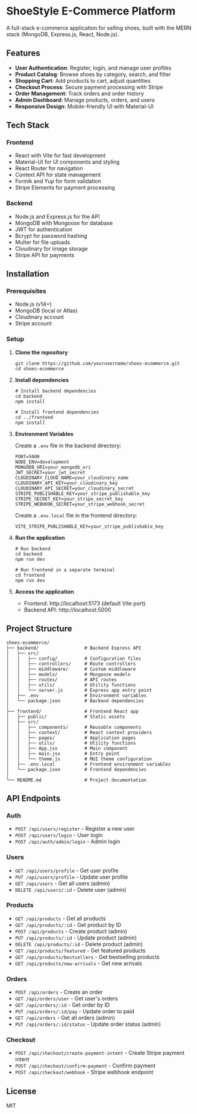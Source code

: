 # ShoeStyle E-Commerce Platform

A full-stack e-commerce application for selling shoes, built with the MERN stack (MongoDB, Express.js, React, Node.js).

## Features

- **User Authentication**: Register, login, and manage user profiles
- **Product Catalog**: Browse shoes by category, search, and filter
- **Shopping Cart**: Add products to cart, adjust quantities
- **Checkout Process**: Secure payment processing with Stripe
- **Order Management**: Track orders and order history
- **Admin Dashboard**: Manage products, orders, and users
- **Responsive Design**: Mobile-friendly UI with Material-UI

## Tech Stack

### Frontend
- React with Vite for fast development
- Material-UI for UI components and styling
- React Router for navigation
- Context API for state management
- Formik and Yup for form validation
- Stripe Elements for payment processing

### Backend
- Node.js and Express.js for the API
- MongoDB with Mongoose for database
- JWT for authentication
- Bcrypt for password hashing
- Multer for file uploads
- Cloudinary for image storage
- Stripe API for payments

## Installation

### Prerequisites
- Node.js (v14+)
- MongoDB (local or Atlas)
- Cloudinary account
- Stripe account

### Setup

1. **Clone the repository**
   ```
   git clone https://github.com/yourusername/shoes-ecommerce.git
   cd shoes-ecommerce
   ```

2. **Install dependencies**
   ```
   # Install backend dependencies
   cd backend
   npm install

   # Install frontend dependencies
   cd ../frontend
   npm install
   ```

3. **Environment Variables**

   Create a `.env` file in the backend directory:
   ```
   PORT=5000
   NODE_ENV=development
   MONGODB_URI=your_mongodb_uri
   JWT_SECRET=your_jwt_secret
   CLOUDINARY_CLOUD_NAME=your_cloudinary_name
   CLOUDINARY_API_KEY=your_cloudinary_key
   CLOUDINARY_API_SECRET=your_cloudinary_secret
   STRIPE_PUBLISHABLE_KEY=your_stripe_publishable_key
   STRIPE_SECRET_KEY=your_stripe_secret_key
   STRIPE_WEBHOOK_SECRET=your_stripe_webhook_secret
   ```

   Create a `.env.local` file in the frontend directory:
   ```
   VITE_STRIPE_PUBLISHABLE_KEY=your_stripe_publishable_key
   ```

4. **Run the application**
   ```
   # Run backend
   cd backend
   npm run dev

   # Run frontend in a separate terminal
   cd frontend
   npm run dev
   ```

5. **Access the application**
   - Frontend: http://localhost:5173 (default Vite port)
   - Backend API: http://localhost:5000

## Project Structure

```
shoes-ecommerce/
├── backend/                 # Backend Express API
│   ├── src/
│   │   ├── config/          # Configuration files
│   │   ├── controllers/     # Route controllers
│   │   ├── middleware/      # Custom middleware
│   │   ├── models/          # Mongoose models
│   │   ├── routes/          # API routes
│   │   ├── utils/           # Utility functions
│   │   └── server.js        # Express app entry point
│   ├── .env                 # Environment variables
│   └── package.json         # Backend dependencies
│
├── frontend/                # Frontend React app
│   ├── public/              # Static assets
│   ├── src/
│   │   ├── components/      # Reusable components
│   │   ├── context/         # React context providers
│   │   ├── pages/           # Application pages
│   │   ├── utils/           # Utility functions
│   │   ├── App.jsx          # Main component
│   │   ├── main.jsx         # Entry point
│   │   └── theme.js         # MUI theme configuration
│   ├── .env.local           # Frontend environment variables
│   └── package.json         # Frontend dependencies
│
└── README.md                # Project documentation
```

## API Endpoints

### Auth
- `POST /api/users/register` - Register a new user
- `POST /api/users/login` - User login
- `POST /api/auth/admin/login` - Admin login

### Users
- `GET /api/users/profile` - Get user profile
- `PUT /api/users/profile` - Update user profile
- `GET /api/users` - Get all users (admin)
- `DELETE /api/users/:id` - Delete user (admin)

### Products
- `GET /api/products` - Get all products
- `GET /api/products/:id` - Get product by ID
- `POST /api/products` - Create product (admin)
- `PUT /api/products/:id` - Update product (admin)
- `DELETE /api/products/:id` - Delete product (admin)
- `GET /api/products/featured` - Get featured products
- `GET /api/products/bestsellers` - Get bestselling products
- `GET /api/products/new-arrivals` - Get new arrivals

### Orders
- `POST /api/orders` - Create an order
- `GET /api/orders/user` - Get user's orders
- `GET /api/orders/:id` - Get order by ID
- `PUT /api/orders/:id/pay` - Update order to paid
- `GET /api/orders` - Get all orders (admin)
- `PUT /api/orders/:id/status` - Update order status (admin)

### Checkout
- `POST /api/checkout/create-payment-intent` - Create Stripe payment intent
- `POST /api/checkout/confirm-payment` - Confirm payment
- `POST /api/checkout/webhook` - Stripe webhook endpoint

## License

MIT 